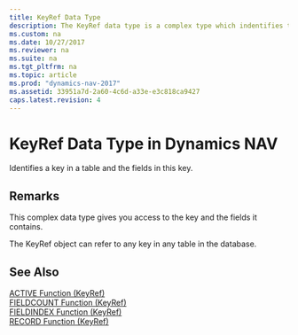 ```yaml
---
title: KeyRef Data Type
description: The KeyRef data type is a complex type which indentifies the key and gives access to the key and the fields it contains.
ms.custom: na
ms.date: 10/27/2017
ms.reviewer: na
ms.suite: na
ms.tgt_pltfrm: na
ms.topic: article
ms.prod: "dynamics-nav-2017"
ms.assetid: 33951a7d-2a60-4c6d-a33e-e3c818ca9427
caps.latest.revision: 4
---
```

# KeyRef Data Type in Dynamics NAV
Identifies a key in a table and the fields in this key.  
  
## Remarks  
 This complex data type gives you access to the key and the fields it contains.  
  
 The KeyRef object can refer to any key in any table in the database.  
  
## See Also  
 [ACTIVE Function \(KeyRef\)](ACTIVE-Function--KeyRef-.md)   
 [FIELDCOUNT Function \(KeyRef\)](FIELDCOUNT-Function--KeyRef-.md)   
 [FIELDINDEX Function \(KeyRef\)](FIELDINDEX-Function--KeyRef-.md)   
 [RECORD Function \(KeyRef\)](RECORD-Function--KeyRef-.md)